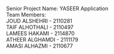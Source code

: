Senior Project Name: YASEER Application <br />
Team Members:<br />
JOUD ALSHEHRI - 2110281 <br />
TAIF ALHOTHALI - 2110497<br />
LAMEES HAKAMI - 2114870<br />
ATHEER ALGHAMDI - 2111179<br />
AMASI ALHAZMI - 2110677<br />
